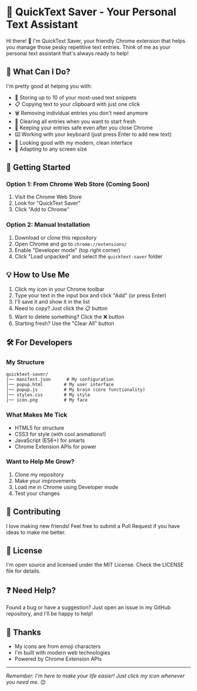 # 🤖 QuickText Saver - Your Personal Text Assistant

Hi there! 👋 I'm QuickText Saver, your friendly Chrome extension that helps you manage those pesky repetitive text entries. Think of me as your personal text assistant that's always ready to help!

## 🎯 What Can I Do?

I'm pretty good at helping you with:
- 📝 Storing up to 10 of your most-used text snippets
- 📋 Copying text to your clipboard with just one click
- 🗑️ Removing individual entries you don't need anymore
- 🧹 Clearing all entries when you want to start fresh
- 💾 Keeping your entries safe even after you close Chrome
- ⌨️ Working with your keyboard (just press Enter to add new text)
- 🎨 Looking good with my modern, clean interface
- 📱 Adapting to any screen size

## 🚀 Getting Started

### Option 1: From Chrome Web Store (Coming Soon)
1. Visit the Chrome Web Store
2. Look for "QuickText Saver"
3. Click "Add to Chrome"

### Option 2: Manual Installation
1. Download or clone this repository
2. Open Chrome and go to `chrome://extensions/`
3. Enable "Developer mode" (top right corner)
4. Click "Load unpacked" and select the `quicktext-saver` folder

## 💡 How to Use Me

1. Click my icon in your Chrome toolbar
2. Type your text in the input box and click "Add" (or press Enter)
3. I'll save it and show it in the list
4. Need to copy? Just click the 📋 button
5. Want to delete something? Click the ❌ button
6. Starting fresh? Use the "Clear All" button

## 🛠️ For Developers

### My Structure
```
quicktext-saver/
│── manifest.json      # My configuration
│── popup.html        # My user interface
│── popup.js          # My brain (core functionality)
│── styles.css        # My style
│── icon.png          # My face
```

### What Makes Me Tick
- HTML5 for structure
- CSS3 for style (with cool animations!)
- JavaScript (ES6+) for smarts
- Chrome Extension APIs for power

### Want to Help Me Grow?
1. Clone my repository
2. Make your improvements
3. Load me in Chrome using Developer mode
4. Test your changes

## 🤝 Contributing

I love making new friends! Feel free to submit a Pull Request if you have ideas to make me better.

## 📄 License

I'm open source and licensed under the MIT License. Check the LICENSE file for details.

## ❓ Need Help?

Found a bug or have a suggestion? Just open an issue in my GitHub repository, and I'll be happy to help!

## 🙏 Thanks

- My icons are from emoji characters
- I'm built with modern web technologies
- Powered by Chrome Extension APIs

---

*Remember: I'm here to make your life easier! Just click my icon whenever you need me.* 😊 